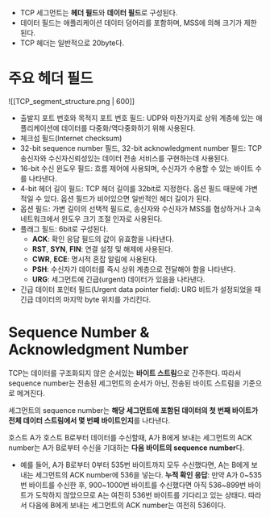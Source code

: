 - TCP 세그먼트는 **헤더 필드**와 **데이터 필드**로 구성된다.
- 데이터 필드는 애플리케이션 데이터 덩어리를 포함하며, MSS에 의해 크기가 제한된다.
- TCP 헤더는 일반적으로 20byte다.

# 주요 헤더 필드
![[TCP_segment_structure.png | 600]]
- 출발지 포트 번호와 목적지 포트 번호 필드: UDP와 마찬가지로 상위 계층에 있는 애플리케이션에 데이터를 다중화/역다중화하기 위해 사용된다.
- 체크섬 필드(Internet checksum)
- 32-bit sequence number 필드, 32-bit acknowledgment number 필드: TCP 송신자와 수신자신뢰성있는 데이터 전송 서비스를 구현하는데 사용된다.
- 16-bit 수신 윈도우 필드: 흐름 제어에 사용되며, 수신자가 수용할 수 있는 바이트 수를 나타낸다.
- 4-bit 헤더 길이 필드: TCP 헤더 길이를 32bit로 지정한다. 옵션 필드 때문에 가변적일 수 있다. 옵션 필드가 비어있으면 일반적인 헤더 길이가 된다.
- 옵션 필드: 가변 길이의 선택적 필드로, 송신자와 수신자가 MSS를 협상하거나 고속 네트워크에서 윈도우 크기 조절 인자로 사용된다.
- 플래그 필드: 6bit로 구성된다.
	- **ACK**: 확인 응답 필드의 값이 유효함을 나타낸다.
	- **RST**, **SYN**, **FIN**: 연결 설정 및 해제에 사용된다.
	- **CWR**, **ECE**: 명시적 혼잡 알림에 사용된다.
	- **PSH**: 수신자가 데이터를 즉시 상위 계층으로 전달해야 함을 나타낸다.
	- **URG**: 세그먼트에 긴급(urgent) 데이터가 있음을 나타낸다.
- 긴급 데이터 포인터 필드(Urgent data pointer field): URG 비트가 설정되었을 때 긴급 데이터의 마지막 byte 위치를 가리킨다.
# Sequence Number & Acknowledgment Number
TCP는 데이터를 구조화되지 않은 순서있는 **바이트 스트림**으로 간주한다. 따라서 sequence number는 전송된 세그먼트의 순서가 아닌, 전송된 바이트 스트림을 기준으로 메겨진다.

세그먼트의 sequence number는 **해당 세그먼트에 포함된 데이터의 첫 번째 바이트가 전체 데이터 스트림에서 몇 번째 바이트인지**를 나타낸다.

호스트 A가 호스트 B로부터 데이터를 수신할때, A가 B에게 보내는 세그먼트의 ACK number는 A가 B로부터 수신을 기대하는 **다음 바이트의 sequence number**다.
- 예를 들어, A가 B로부터 0부터 535번 바이트까지 모두 수신했다면, A는 B에게 보내는 세그먼트의 ACK number에 536을 넣는다.
**누적 확인 응답**: 만약 A가 0~535번 바이트를 수신한 후, 900~1000번 바이트를 수신했다면 아직 536~899번 바이트가 도착하지 않았으므로 A는 여전히 536번 바이트를 기다리고 있는 상태다. 따라서 다음에 B에게 보내는 세그먼트의 ACK number는 여전히 536이다.